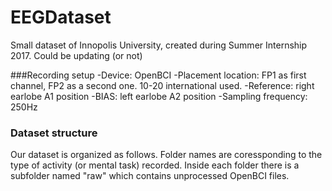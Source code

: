 # EEGDataset
Small dataset of Innopolis University, created during Summer Internship 2017. Could be updating (or not)

###Recording setup
-Device: OpenBCI
-Placement location: FP1 as first channel, FP2 as a second one. 10-20 international used.
-Reference: right earlobe A1 position
-BIAS: left earlobe A2 position
-Sampling frequency: 250Hz


### Dataset structure
Our dataset is organized as follows. Folder names are coressponding to the type of activity (or mental task) recorded. 
Inside each folder there is a subfolder named "raw" which contains unprocessed OpenBCI files. 
